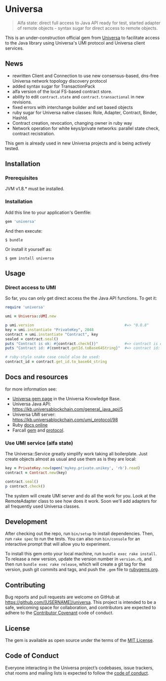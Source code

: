 # Universa

> Alfa state: direct full access to Java API ready for test, started adapter of remote objects - syntax sugar 
for direct access to remote objects.

This is an under-construction official gem from [Universa][universa] to facilitate access to the
Java library using Universa's UMI protocol and Universa client services.

## News

- rewritten Client and Connection to use new consensus-based, dns-free Universa network topology discovery protocol
- added syntax sugar for TransactionPack
- alfa version of the local FS-based contract store.
- ability to edit `contract.state` and `contract.transactional` in new revisions.
- fixed errors with interchange builder and set based objects
- ruby sugar for Universa native classes: Role, Adapter, Contract, Binder, HashId.
- Contract creation, revocation, changing owner in ruby way
- Network operation for white keys/private networks: parallel state check, contract recistration. 

This gem is already used in new Universa projects and is being actively tested.


## Installation

### Prerequisites

JVM v1.8.* must be installed.

### Installation

Add this line to your application's Gemfile:

```ruby
gem 'universa'
```

And then execute:

    $ bundle

Or install it yourself as:

    $ gem install universa

## Usage

### Direct access to UMI 
 
So far, you can only get direct access the the Java API functions. To get it:

```ruby
require 'universa'

umi = Universa::UMI.new

p umi.version                                         #=> "0.8.8"
key = umi.instantiate "PrivateKey", 2048
contract = umi.instantiate "Contract", key
sealed = contract.seal()
puts "Contract is ok: #{contract.check()}"            #=> contract is ok: true"
puts "Contract id: #{contract.getId.toBase64String}"  #=> contract id: x9Ey+q...

# ruby-style snake case could also be used:
contract_id = contract.get_id.to_base64_string 

```
## Docs and resources

for more information see:

- [Universa gem page](https://kb.universablockchain.com/universa_ruby_gem/131) in the Universa Knowledge Base.
- Universa Java API: https://kb.universablockchain.com/general_java_api/5 
- Universa UMI server: https://kb.universablockchain.com/umi_protocol/98
- Ruby [docs online](https://kb.universablockchain.com/system/static/gem_universa/)
- Farcall [gem](https://github.com/sergeych/farcall) and [protocol](https://github.com/sergeych/farcall/wiki).

### Use UMI service (alfa state)

The Universa::Service greatly simplify work taking all boilerplate. Just create objects almost as usual and use them
as is they are local:

```ruby
key = PrivateKey.new(open('mykey.private.unikey', 'rb').read)
contract = Contract.new(key)

contract.seal()
p contract.check()
```

The system will create UMI server and do all the work for you. Look at the RemoteAdapter class to see how does it
work. Soon we'll add adapters for all frequently used Universa classes.

## Development

After checking out the repo, run `bin/setup` to install dependencies. Then, run `rake spec` to run the tests. You can also run `bin/console` for an interactive prompt that will allow you to experiment.

To install this gem onto your local machine, run `bundle exec rake install`. To release a new version, update the version number in `version.rb`, and then run `bundle exec rake release`, which will create a git tag for the version, push git commits and tags, and push the `.gem` file to [rubygems.org](https://rubygems.org).

## Contributing

Bug reports and pull requests are welcome on GitHub at https://github.com/[USERNAME]/universa. This project is intended to be a safe, welcoming space for collaboration, and contributors are expected to adhere to the [Contributor Covenant](http://contributor-covenant.org) code of conduct.

## License

The gem is available as open source under the terms of the [MIT License](https://opensource.org/licenses/MIT).

## Code of Conduct

Everyone interacting in the Universa project’s codebases, issue trackers, chat rooms and mailing lists is expected to follow the [code of conduct](https://github.com/[USERNAME]/universa/blob/master/CODE_OF_CONDUCT.md).

[universa]:https://universablockchain.com
